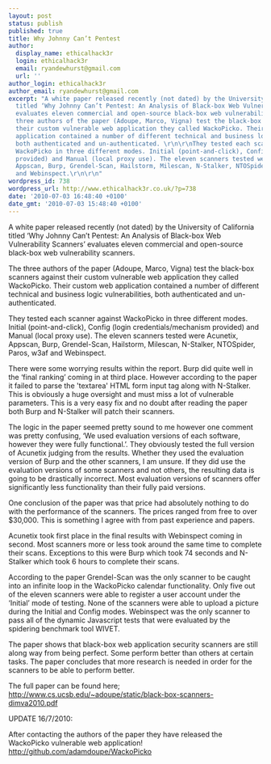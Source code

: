 ```yaml
---
layout: post
status: publish
published: true
title: Why Johnny Can’t Pentest
author:
  display_name: ethicalhack3r
  login: ethicalhack3r
  email: ryandewhurst@gmail.com
  url: ''
author_login: ethicalhack3r
author_email: ryandewhurst@gmail.com
excerpt: "A white paper released recently (not dated) by the University of California
  titled ‘Why Johnny Can’t Pentest: An Analysis of Black-box Web Vulnerability Scanners’
  evaluates eleven commercial and open-source black-box web vulnerability scanners.\r\n\r\nThe
  three authors of the paper (Adoupe, Marco, Vigna) test the black-box scanners against
  their custom vulnerable web application they called WackoPicko. Their custom web
  application contained a number of different technical and business logic vulnerabilities,
  both authenticated and un-authenticated. \r\n\r\nThey tested each scanner against
  WackoPicko in three different modes. Initial (point-and-click), Config (login credentials/mechanism
  provided) and Manual (local proxy use). The eleven scanners tested were Acunetix,
  Appscan, Burp, Grendel-Scan, Hailstorm, Milescan, N-Stalker, NTOSpider, Paros, w3af
  and Webinspect.\r\n\r\n"
wordpress_id: 738
wordpress_url: http://www.ethicalhack3r.co.uk/?p=738
date: '2010-07-03 16:48:40 +0100'
date_gmt: '2010-07-03 15:48:40 +0100'
---
```

<p>A white paper released recently (not dated) by the University of California titled ‘Why Johnny Can’t Pentest: An Analysis of Black-box Web Vulnerability Scanners’ evaluates eleven commercial and open-source black-box web vulnerability scanners.</p>
<p>The three authors of the paper (Adoupe, Marco, Vigna) test the black-box scanners against their custom vulnerable web application they called WackoPicko. Their custom web application contained a number of different technical and business logic vulnerabilities, both authenticated and un-authenticated. </p>
<p>They tested each scanner against WackoPicko in three different modes. Initial (point-and-click), Config (login credentials/mechanism provided) and Manual (local proxy use). The eleven scanners tested were Acunetix, Appscan, Burp, Grendel-Scan, Hailstorm, Milescan, N-Stalker, NTOSpider, Paros, w3af and Webinspect.</p>
<p><a id="more"></a><a id="more-738"></a></p>
<p>There were some worrying results within the report. Burp did quite well in the ‘final ranking’ coming in at third place. However according to the paper it failed to parse the 'textarea' HTML form input tag along with N-Stalker. This is obviously a huge oversight and must miss a lot of vulnerable parameters. This is a very easy fix and  no doubt after reading the paper both Burp and N-Stalker will patch their scanners.</p>
<p>The logic in the paper seemed pretty sound to me however one comment was pretty confusing, ‘We used evaluation versions of each software, however they were fully functional.’. They obviously tested the full version of Acunetix judging from the results. Whether they used the evaluation version of Burp and the other scanners, I am unsure. If they did use the evaluation versions of some scanners and not others, the resulting data is going to be drastically incorrect. Most evaluation versions of scanners offer significantly less functionality than their fully paid versions.</p>
<p>One conclusion of the paper was that price had absolutely nothing to do with the performance of the scanners. The prices ranged from free to over $30,000. This is something I agree with from past experience and papers.</p>
<p>Acunetix took first place in the final results with Webinspect coming in second. Most scanners more or less took around the same time to complete their scans. Exceptions to this were Burp which took 74 seconds and N-Stalker which took 6 hours to complete their scans.</p>
<p>According to the paper Grendel-Scan was the only scanner to be caught into an infinite loop in the WackoPicko calendar functionality. Only five out of the eleven scanners were able to register a user account under the ‘Initial’ mode of testing. None of the scanners were able to upload a picture during the Initial and Config modes. Webinspect was the only scanner to pass all of the dynamic Javascript tests that were evaluated by the spidering benchmark tool WIVET.</p>
<p>The paper shows that black-box web application security scanners are still along way from being perfect. Some perform better than others at certain tasks. The paper concludes that more research is needed in order for the scanners to be able to perform better. </p>
<p>The full paper can be found here; <a href="http://www.cs.ucsb.edu/~adoupe/static/black-box-scanners-dimva2010.pdf" target="_blank">http://www.cs.ucsb.edu/~adoupe/static/black-box-scanners-dimva2010.pdf</a></p>
<p>UPDATE 16/7/2010:</p>
<p>After contacting the authors of the paper they have released the WackoPicko vulnerable web application!<br />
<a href="http://github.com/adamdoupe/WackoPicko" target="_blank">http://github.com/adamdoupe/WackoPicko</a></p>
